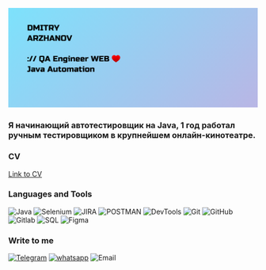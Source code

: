 ![Header](https://github.com/dmitry-arzhanov/dmitryarzhanov/blob/main/assets/Header2.png)

### Я начинающий автотестировщик на Java, 1 год работал ручным тестировщиком в крупнейшем онлайн-кинотеатре.

### CV
[Link to CV](https://disk.yandex.ru/i/K8Y7uhVqngk_Kw)


### Languages and Tools
![Java](https://img.shields.io/badge/-Java-000000?style=for-the-badge&logo=javascript&logoColor=#F7DF1E)
![Selenium](https://img.shields.io/badge/-Selenium-000000?style=for-the-badge&logo=selenium&logoColor=#43B02A)
![JIRA](https://img.shields.io/badge/-JIRA-000000?style=for-the-badge&logo=jira&logoColor=#0052CC)
![POSTMAN](https://img.shields.io/badge/-postman-000000?style=for-the-badge&logo=postman&logoColor=#FF6C37)
![DevTools](https://img.shields.io/badge/-DevTools-000000?style=for-the-badge&logo=googlechrome&logoColor=#4285F4)
![Git](https://img.shields.io/badge/-Git-000000?style=for-the-badge&logo=git&logoColor=#F05032)
![GitHub](https://img.shields.io/badge/-GitHub-000000?style=for-the-badge&logo=github&logoColor=#181717)
![Gitlab](https://img.shields.io/badge/-Gitlab-000000?style=for-the-badge&logo=gitlab&logoColor=#181717)
![SQL](https://img.shields.io/badge/-SQL-000000?style=for-the-badge&logo=postgresql&logoColor=#4169E1)
![Figma](https://img.shields.io/badge/-Figma-000000?style=for-the-badge&logo=Figma&logoColor=##F24E1E)

### Write to me
[![Telegram](https://img.shields.io/badge/-Telegram-000000?style=for-the-badge&logo=telegram&logoColor=#26A5E4)](https://t.me/Dmitry_ar)
[![whatsapp](https://img.shields.io/badge/-whatsapp-000000?style=for-the-badge&logo=whatsapp&logoColor=#25D366)](https://wa.me/79263375585)
![Email](https://img.shields.io/badge/-dmitry.arzhanov.work@ya.ru-000000?style=for-the-badge&logo=maildotru&logoColor=#005FF9)


